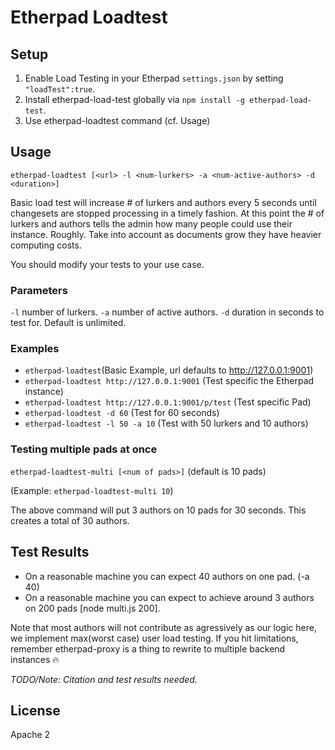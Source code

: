 # Etherpad Loadtest
## Setup
1. Enable Load Testing in your Etherpad ``settings.json`` by setting ``"loadTest":true``.
2. Install etherpad-load-test globally via ``npm install -g etherpad-load-test``.
3. Use etherpad-loadtest command (cf. Usage)

## Usage

``etherpad-loadtest [<url> -l <num-lurkers> -a <num-active-authors> -d <duration>]``

Basic load test will increase # of lurkers and authors every 5 seconds until changesets are stopped processing in a timely fashion.
At this point the # of lurkers and authors tells the admin how many people could use their instance.  Roughly.  Take into account as documents grow they have heavier computing costs.  

You should modify your tests to your use case.

### Parameters
``-l`` number of lurkers.
``-a`` number of active authors.
``-d`` duration in seconds to test for. Default is unlimited.

### Examples
- ``etherpad-loadtest``(Basic Example, url defaults to http://127.0.0.1:9001)
- ``etherpad-loadtest http://127.0.0.1:9001`` (Test specific the Etherpad instance)
- ``etherpad-loadtest http://127.0.0.1:9001/p/test`` (Test specific Pad)
- ``etherpad-loadtest -d 60`` (Test for 60 seconds)
- ``etherpad-loadtest -l 50 -a 10`` (Test with 50 lurkers and 10 authors)

### Testing multiple pads at once
``etherpad-loadtest-multi [<num of pads>]`` (default is 10 pads)

(Example: ``etherpad-loadtest-multi 10``)

The above command will put 3 authors on 10 pads for 30 seconds. This creates a total of 30 authors.

## Test Results
* On a reasonable machine you can expect 40 authors on one pad. (-a 40)
* On a reasonable machine you can expect to achieve around 3 authors on 200 pads [node multi.js 200]. 

Note that most authors will not contribute as agressively as our logic here, we implement max(worst case) user load testing.
If you hit limitations, remember etherpad-proxy is a thing to rewrite to multiple backend instances 🔥

*TODO/Note: Citation and test results needed.*

## License
Apache 2
